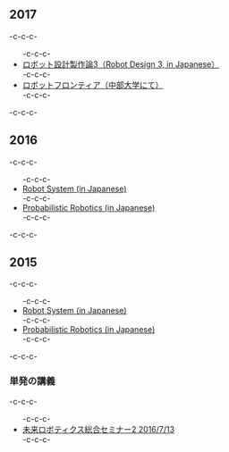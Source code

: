<h2>2017</h2>-c-c-c-<ul>-c-c-c- 	<li><a href="https://lab.ueda.asia/?page_id=1767">ロボット設計製作論3（Robot Design 3, in Japanese）</a></li>-c-c-c- 	<li><a href="https://lab.ueda.tech/?page_id=2985">ロボットフロンティア（中部大学にて）</a></li>-c-c-c-</ul>-c-c-c-<h2>2016</h2>-c-c-c-<ul>-c-c-c- 	<li><a href="https://lab.ueda.asia/?page_id=1152">Robot System (in Japanese)</a></li>-c-c-c- 	<li><a href="https://lab.ueda.asia/?page_id=1233">Probabilistic Robotics (in Japanese)</a></li>-c-c-c-</ul>-c-c-c-<h2>2015</h2>-c-c-c-<ul>-c-c-c- 	<li><a href="https://lab.ueda.asia/?page_id=169">Robot System (in Japanese)</a></li>-c-c-c- 	<li><a href="https://lab.ueda.asia/?page_id=180">Probabilistic Robotics (in Japanese)</a></li>-c-c-c-</ul>-c-c-c-<h3>単発の講義</h3>-c-c-c-<ul>-c-c-c- 	<li><a href="https://lab.ueda.asia/?presenpress=2016%e5%b9%b4%e5%ba%a6-%e6%9c%aa%e6%9d%a5%e3%83%ad%e3%83%9c%e3%83%86%e3%82%a3%e3%82%af%e3%82%b9%e7%b7%8f%e5%90%88%e3%82%bb%e3%83%9f%e3%83%8a%e3%83%bc%ef%bc%92">未来ロボティクス総合セミナー2 2016/7/13</a></li>-c-c-c-</ul>
